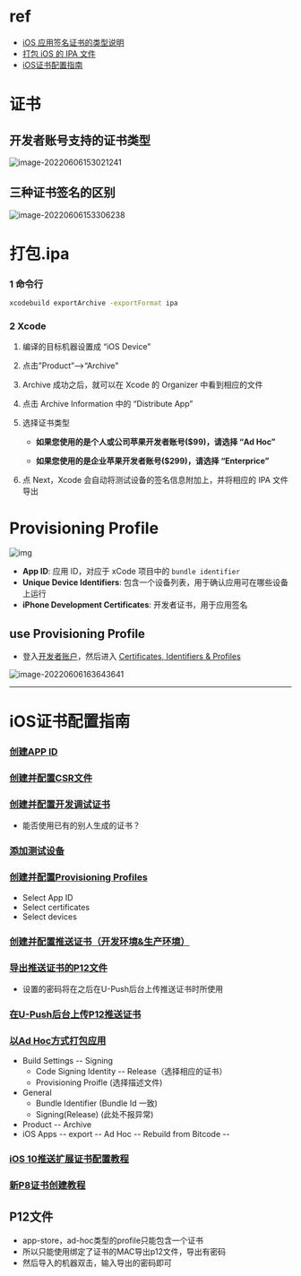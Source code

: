 # ref

- [iOS 应用签名证书的类型说明](https://www.pgyer.com/doc/view/app_developer_account)
- [打包 iOS 的 IPA 文件](https://www.pgyer.com/doc/view/build_ipa)
- [iOS证书配置指南](https://developer.umeng.com/docs/66632/detail/66748)



# 证书

## 开发者账号支持的证书类型

![image-20220606153021241](https://oss-kelvinvan.oss-cn-chengdu.aliyuncs.com/img/image-20220606153021241.png)



## 三种证书签名的区别

![image-20220606153306238](https://oss-kelvinvan.oss-cn-chengdu.aliyuncs.com/img/image-20220606153306238.png)





# 打包.ipa

### 1 命令行

```bash
xcodebuild exportArchive -exportFormat ipa
```



### 2 Xcode

1. 编译的目标机器设置成 “iOS Device”

2. 点击”Product”–>“Archive”

3. Archive 成功之后，就可以在 Xcode 的 Organizer 中看到相应的文件

4. 点击 Archive Information 中的 “Distribute App”

5. 选择证书类型

   - **如果您使用的是个人或公司苹果开发者账号($99)，请选择 “Ad Hoc”**

   - **如果您使用的是企业苹果开发者账号($299)，请选择 “Enterprice”**

6. 点 Next，Xcode 会自动将测试设备的签名信息附加上，并将相应的 IPA 文件导出





# Provisioning Profile

![img](https://oss-kelvinvan.oss-cn-chengdu.aliyuncs.com/img/webp)

- **App ID**: 应用 ID，对应于 xCode 项目中的 `bundle identifier`
- **Unique Device Identifiers**: 包含一个设备列表，用于确认应用可在哪些设备上运行
- **iPhone Development Certificates**: 开发者证书，用于应用签名



## use Provisioning Profile

- 登入[开发者账户](https://links.jianshu.com/go?to=https%3A%2F%2Fdeveloper.apple.com%2Faccount%2F)，然后进入 [Certificates, Identifiers & Profiles](https://links.jianshu.com/go?to=https%3A%2F%2Fdeveloper.apple.com%2Faccount%2Fios%2Fcertificate)

![image-20220606163643641](https://oss-kelvinvan.oss-cn-chengdu.aliyuncs.com/img/image-20220606163643641.png)



---

# iOS证书配置指南

### **[创建APP ID](https://developer.umeng.com/docs/66632/detail/66748#createappid)**

### **[创建并配置CSR文件](https://developer.umeng.com/docs/66632/detail/66748#createcsr)**

### **[创建并配置开发调试证书](https://developer.umeng.com/docs/66632/detail/66748#createdevelopercer)**

- 能否使用已有的别人生成的证书？



### **[添加测试设备](https://developer.umeng.com/docs/66632/detail/66748#createtestdevice)**

### **[创建并配置Provisioning Profiles](https://developer.umeng.com/docs/66632/detail/66748#createpp)**

- Select App ID
- Select certificates
- Select devices



### **[创建并配置推送证书（开发环境&生产环境）](https://developer.umeng.com/docs/66632/detail/66748#createtepushcer)**

### **[导出推送证书的P12文件](https://developer.umeng.com/docs/66632/detail/66748#exportpushcer)**

- 设置的密码将在之后在U-Push后台上传推送证书时所使用

### **[在U-Push后台上传P12推送证书](https://developer.umeng.com/docs/66632/detail/66748#uploadpushcer)**

### **[以Ad Hoc方式打包应用](https://developer.umeng.com/docs/66632/detail/66748#packappasadhoc)**

- Build Settings -- Signing
  - Code Signing Identity -- Release（选择相应的证书）
  - Provisioning Proifle (选择描述文件) 
- General
  - Bundle Identifier (Bundle Id 一致)
  - Signing(Release) (此处不报异常)
- Product -- Archive 
- iOS Apps -- export -- Ad Hoc -- Rebuild from Bitcode --

### **[iOS 10推送扩展证书配置教程](https://developer.umeng.com/docs/66632/detail/66748#createios10pushcer)**

### **[新P8证书创建教程](https://developer.umeng.com/docs/66632/detail/66748#createp8)**



## P12文件

- app-store，ad-hoc类型的profile只能包含一个证书
- 所以只能使用绑定了证书的MAC导出p12文件，导出有密码
- 然后导入的机器双击，输入导出的密码即可